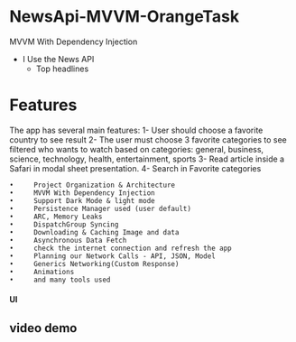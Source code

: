 # NewsApi-MVVM-OrangeTask
MVVM With Dependency Injection 

*  I Use the News API
    - Top headlines 

# Features
The app has several main features:
1- User should choose a favorite country to see result
2-  The user must choose 3 favorite categories to see filtered who wants to watch based on categories: general, business, science, technology, health, entertainment, sports
3- Read article inside a Safari  in modal sheet presentation.
4- Search in Favorite categories 


    •     Project Organization & Architecture
    •     MVVM With Dependency Injection
    •     Support Dark Mode & light mode 
    •     Persistence Manager used (user default)
    •     ARC, Memory Leaks
    •     DispatchGroup Syncing
    •     Downloading & Caching Image and data
    •     Asynchronous Data Fetch
    •     check the internet connection and refresh the app 
    •     Planning our Network Calls - API, JSON, Model
    •     Generics Networking(Custom Response)
    •     Animations 
    •     and many tools used


  


#### UI
## video demo
